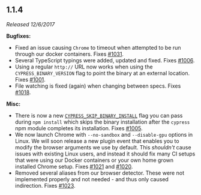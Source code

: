 ## 1.1.4

_Released 12/6/2017_

**Bugfixes:**

- Fixed an issue causing `Chrome` to timeout when attempted to be run through
  our docker containers. Fixes
  [#1031](https://github.com/cypress-io/cypress/issues/1031).
- Several TypeScript typings were added, updated and fixed. Fixes
  [#1006](https://github.com/cypress-io/cypress/issues/1006).
- Using a regular `http://` URL now works when using the
  `CYPRESS_BINARY_VERSION` flag to point the binary at an external location.
  Fixes [#1001](https://github.com/cypress-io/cypress/issues/1001).
- File watching is fixed (again) when changing between specs. Fixes
  [#1018](https://github.com/cypress-io/cypress/issues/1018).

**Misc:**

- There is now a new
  [`CYPRESS_SKIP_BINARY_INSTALL`](/guides/getting-started/installing-cypress#Skipping-installation)
  flag you can pass during `npm install` which skips the binary installation
  after the `cypress` npm module completes its installation. Fixes
  [#1005](https://github.com/cypress-io/cypress/issues/1005).
- We now launch Chrome with `--no-sandbox` and `--disable-gpu` options in Linux.
  We will soon release a new plugin event that enables you to modify the browser
  arguments we use by default. This _shouldn't_ cause issues with existing Linux
  users, and instead it should fix many CI setups that were using our Docker
  containers or your own home grown installed Chrome setup. Fixes
  [#1021](https://github.com/cypress-io/cypress/issues/1021) and
  [#1020](https://github.com/cypress-io/cypress/issues/1020).
- Removed several aliases from our browser detector. These were not implemented
  properly and not needed - and thus only caused indirection. Fixes
  [#1023](https://github.com/cypress-io/cypress/issues/1023).
